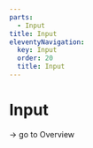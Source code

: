 ```yaml
---
parts:
  - Input
title: Input
eleventyNavigation:
  key: Input
  order: 20
  title: Input
---
```


# Input

-> go to Overview

